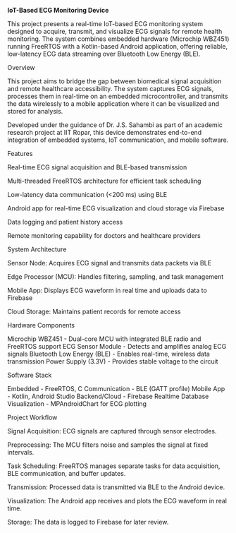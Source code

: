 **IoT-Based ECG Monitoring Device**

This project presents a real-time IoT-based ECG monitoring system designed to acquire, transmit, and visualize ECG signals for remote health monitoring. The system combines embedded hardware (Microchip WBZ451) running FreeRTOS with a Kotlin-based Android application, offering reliable, low-latency ECG data streaming over Bluetooth Low Energy (BLE).




Overview

This project aims to bridge the gap between biomedical signal acquisition and remote healthcare accessibility.
The system captures ECG signals, processes them in real-time on an embedded microcontroller, and transmits the data wirelessly to a mobile application where it can be visualized and stored for analysis.

Developed under the guidance of Dr. J.S. Sahambi as part of an academic research project at IIT Ropar, this device demonstrates end-to-end integration of embedded systems, IoT communication, and mobile software.

Features

Real-time ECG signal acquisition and BLE-based transmission

Multi-threaded FreeRTOS architecture for efficient task scheduling

Low-latency data communication (<200 ms) using BLE

Android app for real-time ECG visualization and cloud storage via Firebase

Data logging and patient history access

Remote monitoring capability for doctors and healthcare providers



System Architecture

Sensor Node: Acquires ECG signal and transmits data packets via BLE

Edge Processor (MCU): Handles filtering, sampling, and task management

Mobile App: Displays ECG waveform in real time and uploads data to Firebase

Cloud Storage: Maintains patient records for remote access



Hardware Components

Microchip WBZ451	- Dual-core MCU with integrated BLE radio and FreeRTOS support
ECG Sensor Module	- Detects and amplifies analog ECG signals
Bluetooth Low Energy (BLE) -	Enables real-time, wireless data transmission
Power Supply (3.3V) -	Provides stable voltage to the circuit


Software Stack

Embedded	- FreeRTOS, C
Communication	- BLE (GATT profile)
Mobile App	- Kotlin, Android Studio
Backend/Cloud	- Firebase Realtime Database
Visualization	- MPAndroidChart for ECG plotting

Project Workflow

Signal Acquisition: ECG signals are captured through sensor electrodes.

Preprocessing: The MCU filters noise and samples the signal at fixed intervals.

Task Scheduling: FreeRTOS manages separate tasks for data acquisition, BLE communication, and buffer updates.

Transmission: Processed data is transmitted via BLE to the Android device.

Visualization: The Android app receives and plots the ECG waveform in real time.

Storage: The data is logged to Firebase for later review.
